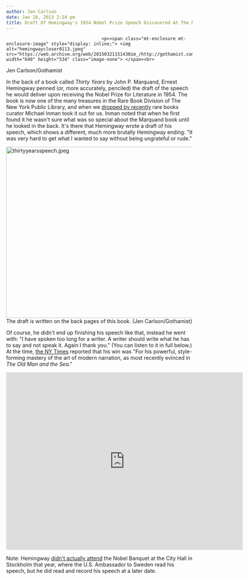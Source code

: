 ```yaml
---
author: Jen Carlson
date: Jan 28, 2013 2:24 pm
title: Draft Of Hemingway's 1954 Nobel Prize Speech Discovered At The NYPL
---
```


	
										<p><span class="mt-enclosure mt-enclosure-image" style="display: inline;"> <img alt="hemingwaycloser0113.jpeg" src="https://web.archive.org/web/20150321151430im_/http://gothamist.com/attachments/arts_jen/hemingwaycloser0113.jpeg" width="640" height="534" class="image-none"> </span><br>
<span class="photo_caption">Jen Carlson/Gothamist</span></p>

<p>In the back of a book called <em>Thirty Years</em> by John P. Marquand, Ernest Hemingway penned (or, more accurately, penciled) the draft of the speech he would deliver upon receiving the Nobel Prize for Literature in 1954. The book is now one of the many treasures in the Rare Book Division of The New York Public Library, and when we <a href="https://web.archive.org/web/20150321151430/http://gothamist.com/2013/01/18/new_york_citys_first_liquor_license.php">dropped by recently</a> rare books curator Michael Inman took it out for us. Inman noted that when he first found it he wasn&apos;t sure what was so special about the Marquand book until he looked in the back. It&apos;s there that Hemingway wrote a draft of his speech, which shows a different, much more brutally Hemingway ending: &quot;It was very hard to get what I wanted to say without being ungrateful or rude.&quot;</p>

<p><span class="mt-enclosure mt-enclosure-image" style="display: inline;"> <img alt="thirtyyearsspeech.jpeg" src="https://web.archive.org/web/20150321151430im_/http://gothamist.com/attachments/arts_jen/thirtyyearsspeech.jpeg" width="640" height="463" class="image-none"> </span><br>
<span class="photo_caption">The draft is written on the back pages of this book. (Jen Carlson/Gothamist)</span></p>

<p>Of course, he didn&apos;t end up finishing his speech like that, instead he went with: &quot;I have spoken too long for a writer. A writer should write what he has to say and not speak it. Again I thank you.&quot; (You can listen to it in full below.) At the time, <a href="https://web.archive.org/web/20150321151430/http://www.nytimes.com/books/99/07/04/specials/hemingway-nobellit.html">the NY Times</a> reported that his win was &quot;For his powerful, style-forming mastery of the art of modern narration, as most recently evinced in <em>The Old Man and the Sea</em>.&quot;</p>

<p><iframe width="640" height="480" src="https://web.archive.org/web/20150321151430if_/http://www.youtube-nocookie.com/embed/eoI9OgVxDNE" frameborder="0" allowfullscreen></iframe></p>

<p>Note: Hemingway <a href="https://web.archive.org/web/20150321151430/http://www.nobelprize.org/nobel_prizes/literature/laureates/1954/hemingway-speech.html">didn&apos;t actually attend</a> the Nobel Banquet at the City Hall in Stockholm that year, where the U.S. Ambassador to Sweden read his speech, but he did read and record his speech at a later date.</p>					
										
									
				